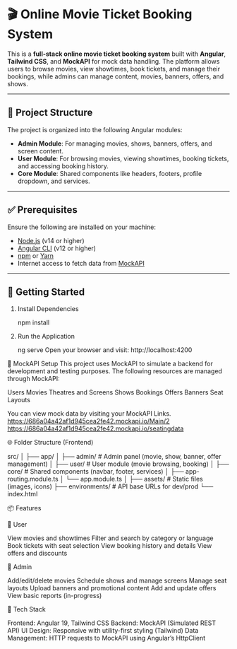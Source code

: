# 🎬 Online Movie Ticket Booking System

This is a **full-stack online movie ticket booking system** built with **Angular**, **Tailwind CSS**, and **MockAPI** for mock data handling. The platform allows users to browse movies, view showtimes, book tickets, and manage their bookings, while admins can manage content, movies, banners, offers, and shows.

---

## 📁 Project Structure

The project is organized into the following Angular modules:

- **Admin Module**: For managing movies, shows, banners, offers, and screen content.
- **User Module**: For browsing movies, viewing showtimes, booking tickets, and accessing booking history.
- **Core Module**: Shared components like headers, footers, profile dropdown, and services.

---

## ✅ Prerequisites

Ensure the following are installed on your machine:

- [Node.js](https://nodejs.org/) (v14 or higher)
- [Angular CLI](https://angular.io/cli) (v12 or higher)
- [npm](https://www.npmjs.com/) or [Yarn](https://yarnpkg.com/)
- Internet access to fetch data from [MockAPI](https://mockapi.io/)

---

## 🚀 Getting Started

1. Install Dependencies

    npm install

2. Run the Application

    ng serve
    Open your browser and visit: http://localhost:4200

🧪 MockAPI Setup
This project uses MockAPI to simulate a backend for development and testing purposes. The following resources are managed through MockAPI:

Users
Movies
Theatres and Screens
Shows
Bookings
Offers
Banners
Seat Layouts

You can view mock data by visiting your MockAPI Links.
https://686a04a42af1d945cea2fe42.mockapi.io/Main/2
https://686a04a42af1d945cea2fe42.mockapi.io/seatingdata

🌐 Folder Structure (Frontend)

src/
│
├── app/
│   ├── admin/               # Admin panel (movie, show, banner, offer management)
│   ├── user/                # User module (movie browsing, booking)
│   ├── core/                # Shared components (navbar, footer, services)
│   ├── app-routing.module.ts
│   └── app.module.ts
│
├── assets/                 # Static files (images, icons)
├── environments/           # API base URLs for dev/prod
└── index.html


📦 Features

👤 User

View movies and showtimes
Filter and search by category or language
Book tickets with seat selection
View booking history and details
View offers and discounts

🔧 Admin

Add/edit/delete movies
Schedule shows and manage screens
Manage seat layouts
Upload banners and promotional content
Add and update offers
View basic reports (in-progress)

🧰 Tech Stack

Frontend: Angular 19, Tailwind CSS
Backend: MockAPI (Simulated REST API)
UI Design: Responsive with utility-first styling (Tailwind)
Data Management: HTTP requests to MockAPI using Angular’s HttpClient